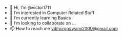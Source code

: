 - 👋 Hi, I’m @victor1711
- 👀 I’m interested in Computer Related Stuff
- 🌱 I’m currently learning Basics
- 💞️ I’m looking to collaborate on ...
- 📫 How to reach me vibhorgoswami2000@gmail.com

<!---
victor1711/victor1711 is a ✨ special ✨ repository because its `README.md` (this file) appears on your GitHub profile.
You can click the Preview link to take a look at your changes.
--->
